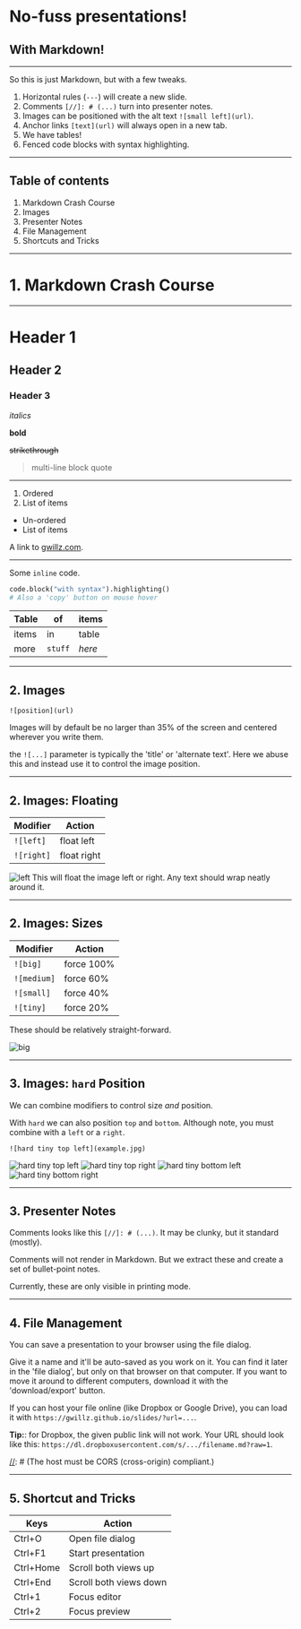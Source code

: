 # No-fuss presentations!
## With Markdown!

---

So this is just Markdown, but with a few tweaks.

1. Horizontal rules (`---`) will create a new slide.
2. Comments `[//]: # (...)` turn into presenter notes.
3. Images can be positioned with the alt text `![small left](url)`.
4. Anchor links `[text](url)` will always open in a new tab.
5. We have tables!
6. Fenced code blocks with syntax highlighting.

---

## Table of contents

1. Markdown Crash Course
2. Images
3. Presenter Notes
4. File Management
5. Shortcuts and Tricks

---

# 1. Markdown Crash Course

---

# Header 1
## Header 2
### Header 3

*italics*

**bold**

~~strikethrough~~

> multi-line
> block quote

---


1. Ordered
2. List of items

+ Un-ordered
+ List of items

A link to [gwillz.com](gwillz.com).

---


Some `inline` code.

```python
code.block("with syntax").highlighting()
# Also a 'copy' button on mouse hover
```

| Table | of      | items  |
|-------|---------|--------|
| items | in      | table  |
| more  | `stuff` | *here* |

---

## 2. Images

`![position](url)`

Images will by default be no larger than 35% of the screen and centered wherever you write them.



the `![...]` parameter is typically the 'title' or 'alternate text'. Here we
abuse this and instead use it to control the image position.

---

## 2. Images: Floating

| Modifier   | Action |
|------------|--------|
| `![left]`  | float left  | 
| `![right]` | float right |


![left](example.jpg)
This will float the image left or right. Any text should wrap neatly around it.

---

## 2. Images: Sizes

| Modifier    | Action |
|-------------|--------|
| `![big]`    | force 100%  |
| `![medium]` | force 60%   |
| `![small]`  | force 40%   |
| `![tiny]`   | force 20%   |

These should be relatively straight-forward.

![big](example.jpg)

---

## 3. Images: `hard` Position

We can combine modifiers to control size _and_ position.

With `hard` we can also position `top` and `bottom`. 
Although note, you must combine with a `left` or a `right`.

`![hard tiny top left](example.jpg)`

![hard tiny top left](example.jpg)
![hard tiny top right](example.jpg)
![hard tiny bottom left](example.jpg)
![hard tiny bottom right](example.jpg)

---

## 3. Presenter Notes

Comments looks like this `[//]: # (...)`. 
It may be clunky, but it standard (mostly).

[//]: # (Look ma, no rendering!)

Comments will not render in Markdown. 
But we extract these and create a set of bullet-point notes.

Currently, these are only visible in printing mode.

[//]: # (These can be anywhere within the slide.)
[//]: # (They can also contain `inline` **markdown**)

---

## 4. File Management

You can save a presentation to your browser using the file dialog.

Give it a name and it'll be auto-saved as you work on it. You can find it
later in the 'file dialog', but only on that browser on that computer.
If you want to move it around to different computers, download it with the 
'download/export' button.

If you can host your file online (like Dropbox or Google Drive), you can load
it with `https://gwillz.github.io/slides/?url=...`.

**Tip:**: for Dropbox, the given public link will not work. Your URL should look
like this: `https://dl.dropboxusercontent.com/s/.../filename.md?raw=1`.

[//]: # (The host must be CORS (cross-origin) compliant.)

---

## 5. Shortcut and Tricks

| Keys       | Action                 |
|------------|------------------------|
| Ctrl+O     | Open file dialog       |
| Ctrl+F1    | Start presentation     |
| Ctrl+Home  | Scroll both views up   |
| Ctrl+End   | Scroll both views down |
| Ctrl+1     | Focus editor           |
| Ctrl+2     | Focus preview          |
